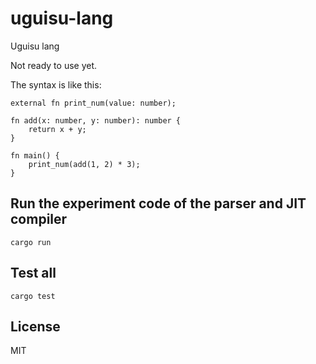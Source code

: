 # uguisu-lang
Uguisu lang

Not ready to use yet.

The syntax is like this:
```
external fn print_num(value: number);

fn add(x: number, y: number): number {
    return x + y;
}

fn main() {
    print_num(add(1, 2) * 3);
}
```

## Run the experiment code of the parser and JIT compiler
```
cargo run
```

## Test all
```
cargo test
```

## License
MIT
